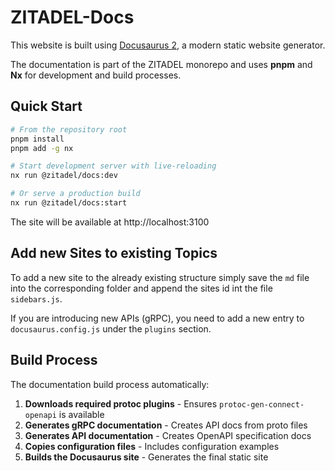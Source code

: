 # ZITADEL-Docs

This website is built using [Docusaurus 2](https://v2.docusaurus.io/), a modern static website generator.

The documentation is part of the ZITADEL monorepo and uses **pnpm** and **Nx** for development and build processes.

## Quick Start

```bash
# From the repository root
pnpm install
pnpm add -g nx

# Start development server with live-reloading
nx run @zitadel/docs:dev

# Or serve a production build
nx run @zitadel/docs:start
```

The site will be available at http://localhost:3100

## Add new Sites to existing Topics

To add a new site to the already existing structure simply save the `md` file into the corresponding folder and append the sites id int the file `sidebars.js`.

If you are introducing new APIs (gRPC), you need to add a new entry to `docusaurus.config.js` under the `plugins` section.

## Build Process

The documentation build process automatically:

1. **Downloads required protoc plugins** - Ensures `protoc-gen-connect-openapi` is available
2. **Generates gRPC documentation** - Creates API docs from proto files
3. **Generates API documentation** - Creates OpenAPI specification docs
4. **Copies configuration files** - Includes configuration examples
5. **Builds the Docusaurus site** - Generates the final static site
